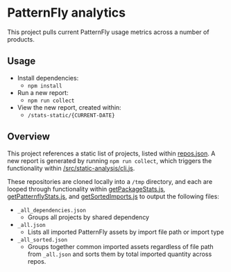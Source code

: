 # PatternFly analytics

This project pulls current PatternFly usage metrics across a number of products.

## Usage

- Install dependencies:
  - `npm install`
- Run a new report:
  - `npm run collect`
- View the new report, created within:
  - `/stats-static/{CURRENT-DATE}`

## Overview

This project references a static list of projects, listed within [repos.json](/repos.json).  A new report is generated by running `npm run collect`, which triggers the functionality within [/src/static-analysis/cli.js](/src/static-analysis/cli.js).

These repositories are cloned locally into a `/tmp` directory, and each are looped through functionality within [getPackageStats.js](/src/static-analysis/getPackageStats.js), [getPatternflyStats.js](/src/static-analysis/getPatternflyStats.js), and [getSortedImports.js](/src/static-analysis/getSortedImports.js) to output the following files:

- `_all_dependencies.json`
  - Groups all projects by shared dependency
- `_all.json`
  - Lists all imported PatternFly assets by import file path or import type
- `_all_sorted.json`
  - Groups together common imported assets regardless of file path from `_all.json` and sorts them by total imported quantity across repos.
